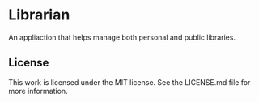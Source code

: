 # Librarian

An appliaction that helps manage both personal and public libraries.

## License

This work is licensed under the MIT license. See the LICENSE.md file for more information.
